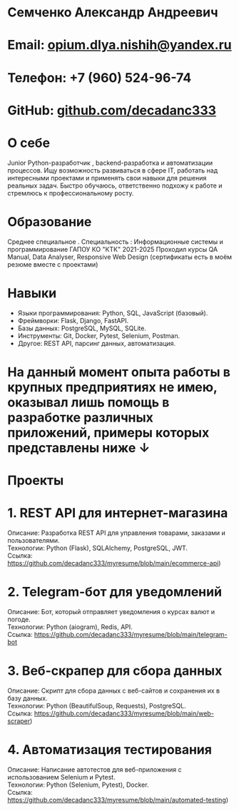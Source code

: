 # Семченко Александр Андреевич

# Email: opium.dlya.nishih@yandex.ru  
# Телефон: +7 (960) 524-96-74 
# GitHub: [github.com/decadanc333](https://github.com/decadanc333)  

# О себе

Junior Python-разработчик , backend-разработка и автоматизации процессов. Ищу возможность развиваться в сфере IT, работать над интересными проектами и применять свои навыки для решения реальных задач. Быстро обучаюсь, ответственно подхожу к работе и стремлюсь к профессиональному росту.
# Образование
Среднее специальное . Специальность : Информационные системы и программирование
ГАПОУ КО "КТК" 2021-2025
Проходил курсы QA Manual, Data Analyser, Responsive Web Design (сертификаты есть в моём резюме вместе с проектами) 

# Навыки

- Языки программирования: Python, SQL, JavaScript (базовый).
- Фреймворки: Flask, Django, FastAPI.
- Базы данных: PostgreSQL, MySQL, SQLite.
- Инструменты: Git, Docker, Pytest, Selenium, Postman.
- Другое: REST API, парсинг данных, автоматизация.

# На данный момент опыта работы в крупных предприятиях не имею, оказывал лишь помощь в разработке различных приложений, примеры которых представлены ниже ↓

# Проекты

# 1. REST API для интернет-магазина
Описание: Разработка REST API для управления товарами, заказами и пользователями.  
Технологии: Python (Flask), SQLAlchemy, PostgreSQL, JWT.  
Ссылка: https://github.com/decadanc333/myresume/blob/main/ecommerce-api)

# 2. Telegram-бот для уведомлений
Описание: Бот, который отправляет уведомления о курсах валют и погоде.  
Технологии: Python (aiogram), Redis, API.  
Ссылка: https://github.com/decadanc333/myresume/blob/main/telegram-bot

# 3. Веб-скрапер для сбора данных
Описание: Скрипт для сбора данных с веб-сайтов и сохранения их в базу данных.  
Технологии: Python (BeautifulSoup, Requests), PostgreSQL.  
Ссылка: https://github.com/decadanc333/myresume/blob/main/web-scraper)

# 4. Автоматизация тестирования
Описание: Написание автотестов для веб-приложения с использованием Selenium и Pytest.  
Технологии: Python (Selenium, Pytest), Docker.  
Ссылка: https://github.com/decadanc333/myresume/blob/main/automated-testing)
